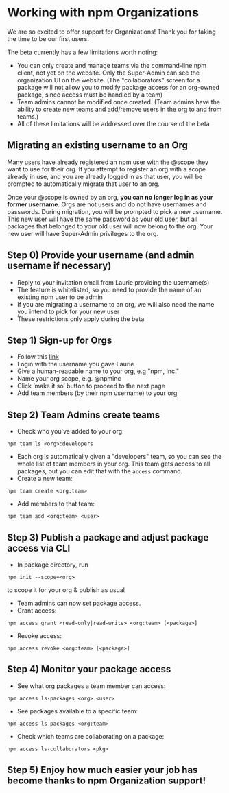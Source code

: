 <!--
title: 14 - Working with Organizations
featured: true
-->

# **Working with npm Organizations**
We are so excited to offer support for Organizations! Thank you for taking the time to be our first users.

The beta currently has a few limitations worth noting:
* You can only create and manage teams via the command-line npm client, not yet on the website. Only the Super-Admin can see the organization UI on the website. (The "collaborators" screen for a package will not allow you to modify package access for an org-owned package, since access must be handled by a team)
* Team admins cannot be modified once created. (Team admins have the ability to create new teams and add/remove users in the org to and from teams.)
* All of these limitations will be addressed over the course of the beta

## Migrating an existing username to an Org
Many users have already registered an npm user with the @scope they want to use for their org. If you attempt to register an org with a scope already in use, and you are already logged in as that user, you will be prompted to automatically migrate that user to an org.

Once your @scope is owned by an org, **you can no longer log in as your former username**. Orgs are not users and do not have usernames and passwords. During migration, you will be prompted to pick a new username. This new user will have the same password as your old user, but all packages that belonged to your old user will now belong to the org. Your new user will have Super-Admin privileges to the org.

## **Step 0)** Provide your username (and admin username if necessary)
* Reply to your invitation email from Laurie providing the username(s)
* The feature is whitelisted, so you need to provide the name of an existing npm user to be admin
* If you are migrating a username to an org, we will also need the name you intend to pick for your new user
* These restrictions only apply during the beta

## **Step 1)** Sign-up for Orgs
* Follow this [link](https://www.npmjs.com/org?join-beta)
* Login with the username you gave Laurie
* Give a human-readable name to your org, e.g "npm, Inc."
* Name your org scope, e.g. @npminc
* Click ‘make it so’ button to proceed to the next page
* Add team members (by their npm username) to your org

## **Step 2)**  Team Admins create teams
* Check who you’ve added to your org:
```
npm team ls <org>:developers
```
* Each org is automatically given a "developers" team, so you can see the whole list of team members in your org. This team gets access to all packages, but you can edit that with the `access` command.
* Create a new team:
```
npm team create <org:team>
```
* Add members to that team:
```
npm team add <org:team> <user>
```

## **Step 3)** Publish a package and adjust package access via CLI
* In package directory, run
```
npm init --scope=<org>
```
to scope it for your org & publish as usual
* Team admins can now set package access.
* Grant access:  
```
npm access grant <read-only|read-write> <org:team> [<package>]
```
* Revoke access:
```
npm access revoke <org:team> [<package>]
```

## **Step 4)** Monitor your package access
* See what org packages a team member can access:
```
npm access ls-packages <org> <user>
```
* See packages available to a specific team:
```
npm access ls-packages <org:team>
```
* Check which teams are collaborating on a package:
```
npm access ls-collaborators <pkg>
```
## **Step 5)** Enjoy how much easier your job has become thanks to npm Organization support!
